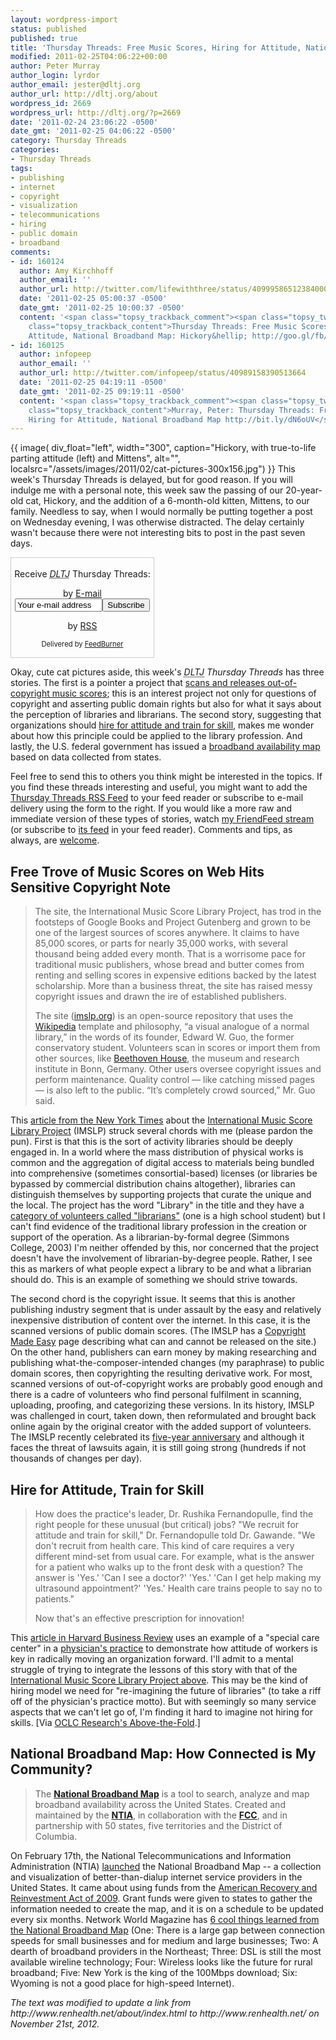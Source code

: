 ```yaml
---
layout: wordpress-import
status: published
published: true
title: 'Thursday Threads: Free Music Scores, Hiring for Attitude, National Broadband Map'
modified: 2011-02-25T04:06:22+00:00
author: Peter Murray
author_login: lyrdor
author_email: jester@dltj.org
author_url: http://dltj.org/about
wordpress_id: 2669
wordpress_url: http://dltj.org/?p=2669
date: '2011-02-24 23:06:22 -0500'
date_gmt: '2011-02-25 04:06:22 -0500'
category: Thursday Threads
categories:
- Thursday Threads
tags:
- publishing
- internet
- copyright
- visualization
- telecommunications
- hiring
- public domain
- broadband
comments:
- id: 160124
  author: Amy Kirchhoff
  author_email: ''
  author_url: http://twitter.com/lifewiththree/status/40999586512384000
  date: '2011-02-25 05:00:37 -0500'
  date_gmt: '2011-02-25 10:00:37 -0500'
  content: '<span class="topsy_trackback_comment"><span class="topsy_twitter_username"><span
    class="topsy_trackback_content">Thursday Threads: Free Music Scores, Hiring for
    Attitude, National Broadband Map: Hickory&hellip; http://goo.gl/fb/W6IzS</span></span>'
- id: 160125
  author: infopeep
  author_email: ''
  author_url: http://twitter.com/infopeep/status/40989158390513664
  date: '2011-02-25 04:19:11 -0500'
  date_gmt: '2011-02-25 09:19:11 -0500'
  content: '<span class="topsy_trackback_comment"><span class="topsy_twitter_username"><span
    class="topsy_trackback_content">Murray, Peter: Thursday Threads: Free Music Scores,
    Hiring for Attitude, National Broadband Map http://bit.ly/dN6oUV</span></span>'
---
```

<p>{{ image(
    div_float="left",
    width="300",
    caption="Hickory, with true-to-life parting attitude (left) and Mittens",
    alt="",
    localsrc="/assets/images/2011/02/cat-pictures-300x156.jpg") }} This week's Thursday Threads is delayed, but for good reason.  If you will indulge me with a personal note, this week saw the passing of our 20-year-old cat, Hickory, and the addition of a 6-month-old kitten, Mittens, to our family.  Needless to say, when I would normally be putting together a post on Wednesday evening, I was otherwise distracted.  The delay certainly wasn't because there were not interesting bits to post in the past seven days.</p>
<div id="feedburner-thursday-threads-email-2011w08" class="wp-caption alignright noprint noFrontPage" style="width: 230px;">
<form style="border: 1px solid rgb(204, 204, 204); padding: 3px; margin: 0pt; text-align: center;" action="http://feedburner.google.com/fb/a/mailverify" method="post" target="popupwindow" onsubmit="window.open('http://feedburner.google.com/fb/a/mailverify?uri=thursday-threads', 'popupwindow', 'scrollbars=yes,width=550,height=520');return true">
<p>Receive <i><acronym title="Disruptive Library Technology Jester">DLTJ</acronym></i> Thursday Threads:</p>
<p>by&nbsp;<a href="http://feedburner.google.com/fb/a/mailverify?uri=thursday-threads&amp;loc=en_US" title="D.L.T.J. Thursday Threads Email Subscription">E-mail</a><br /><input style="width: 140px;" name="email" value="Your e-mail address" onfocus="if (this.defaultValue==this.value) this.value = ''" type="text"/><input value="thursday-threads" name="uri" type="hidden"/><input name="loc" value="en_US" type="hidden"/><input value="Subscribe" type="submit"/></p>
<p>by&nbsp;<a href="http://feeds.dltj.org/thursday-threads/" title="D.L.T.J. Thursday Threads RSS Feed">RSS</a></p>
<p style="font-size: 80%;">Delivered by <a href="http://feedburner.google.com" target="_blank" title="Google Feedburner Service">FeedBurner</a></p>
</form>
</div>
<p> Okay, cute cat pictures aside, this week's <i><acronym title="Disruptive Library Technology Jester">DLTJ</acronym> Thursday Threads</i> has three stories.  The first is a pointer a project that <a href="#imslp">scans and releases out-of-copyright music scores</a>; this is an interest project not only for questions of copyright and asserting public domain rights but also for what it says about the perception of libraries and librarians.  The second story, suggesting that organizations should <a href="#hiring-training">hire for attitude and train for skill</a>, makes me wonder about how this principle could be applied to the library profession.  And lastly, the U.S. federal government has issued a <a href="#nbmap">broadband availability map</a> based on data collected from states.</p>
<p>Feel free to send this to others you think might be interested in the topics.  If you find these threads interesting and useful, you might want to add the <a href="http://feeds.dltj.org/thursday-threads/" title="RSS Feed for DLTJ Thursday Threads">Thursday Threads RSS Feed</a> to your feed reader or subscribe to e-mail delivery using the form to the right.  If you would like a more raw and immediate version of these types of stories, watch <a href="http://friendfeed.com/dltj" title="Peter Murray - FriendFeed">my FriendFeed stream</a> (or subscribe to <a href="http://friendfeed.com/dltj?format=atom" title="Atom feed for Peter Murray's FriendFeed account">its feed</a> in your feed reader).  Comments and tips, as always, are <a href="/contact">welcome</a>.</p>
<h2 id="imslp">Free Trove of Music Scores on Web Hits Sensitive Copyright Note</h2>
<blockquote><p>The site, the International Music Score Library Project, has trod in the footsteps of Google Books and Project Gutenberg and grown to be one of the largest sources of scores anywhere. It claims to have 85,000 scores, or parts for nearly 35,000 works, with several thousand being added every month. That is a worrisome pace for traditional music publishers, whose bread and butter comes from renting and selling scores in expensive editions backed by the latest scholarship. More than a business threat, the site has raised messy copyright issues and drawn the ire of established publishers.        </p>
<p>
The site (<a href="http://imslp.org" title="International Music Score Library Project homepage">imslp.org</a>) is an open-source repository that uses the <a href="http://topics.nytimes.com/top/news/business/companies/wikipedia/index.html?inline=nyt-org" title="More articles about Wikipedia from the New York Times">Wikipedia</a> template and philosophy, &ldquo;a visual analogue of a normal library,&rdquo; in the words of its founder, Edward W. Guo, the former conservatory student. Volunteers scan in scores or import them from other sources, like <a href="http://www.beethoven-haus-bonn.de/sixcms/detail.php?template=portal_en">Beethoven House</a>, the museum and research institute in Bonn, Germany. Other users oversee copyright issues and perform maintenance. Quality control &mdash; like catching missed pages &mdash; is also left to the public. &ldquo;It&rsquo;s completely crowd sourced,&rdquo; Mr. Guo said.</p>
</blockquote>
<p>This <a href="http://www.nytimes.com/2011/02/22/arts/music/22music-imslp.html?_r=1" title="Free Trove of Music Scores on Web Hits Sensitive Copyright Note | New York Times">article from the New York Times</a> about the <a href="http://imslp.org/" title="International Music Score Library Project homepage">International Music Score Library Project</a> (IMSLP) struck several chords with me (please pardon the pun).  First is that this is the sort of activity libraries should be deeply engaged in.  In a world where the mass distribution of physical works is common and the aggregation of digital access to materials being bundled into comprehensive (sometimes consortial-based) licenses (or libraries be bypassed by commercial distribution chains altogether), libraries can distinguish themselves by supporting projects that curate the unique and the local.  The project has the word "Library" in the title and they have a <a href="http://imslp.org/wiki/IMSLP:Librarians" title="IMSLP Librarians">category of volunteers called "librarians"</a> (one is a high school student) but I can't find evidence of the traditional library profession in the creation or support of the operation.  As a librarian-by-formal degree (Simmons College, 2003) I'm neither offended by this, nor concerned that the project doesn't have the involvement of librarian-by-degree people.  Rather, I see this as markers of what people expect a library to be and what a librarian should do.  This is an example of something we should strive towards.</p>
<p>The second chord is the copyright issue.  It seems that this is another publishing industry segment that is under assault by the easy and relatively inexpensive distribution of content over the internet.  In this case, it is the scanned versions of public domain scores.  (The IMSLP has a <a href="http://imslp.org/wiki/IMSLP:Copyright_Made_Simple" title="IMSLP:Copyright Made Simple">Copyright Made Easy</a> page describing what can and cannot be released on the site.)  On the other hand, publishers can earn money by making researching and publishing what-the-composer-intended changes (my paraphrase) to public domain scores, then copyrighting the resulting derivative work.  For most, scanned versions of out-of-copyright works are probably good enough and there is a cadre of volunteers who find personal fulfilment in scanning, uploading, proofing, and categorizing these versions.  In its history, IMSLP was challenged in court, taken down, then reformulated and brought back online again by the original creator with the added support of volunteers.  The IMSLP recently celebrated its <a href="http://imslpjournal.org/imslps-5-year-anniversary/" title="IMSLP&amp;#8217;s 5 Year Anniversary | IMSLP Journal">five-year anniversary</a> and although it faces the threat of lawsuits again, it is still going strong (hundreds if not thousands of changes per day).</p>
<h2 id="hiring-training">Hire for Attitude, Train for Skill</h2>
<blockquote><p>How does the practice's leader, Dr. Rushika Fernandopulle, find the right people for these unusual (but critical) jobs? "We recruit for attitude and train for skill," Dr. Fernandopulle told Dr. Gawande. "We don't recruit from health care. This kind of care requires a very different mind-set from usual care. For example, what is the answer for a patient who walks up to the front desk with a question? The answer is 'Yes.' 'Can I see a doctor?' 'Yes.' 'Can I get help making my ultrasound appointment?' 'Yes.' Health care trains people to say no to patients."</p>
<p>Now that's an effective prescription for innovation!</p></blockquote>
<p>This <a href="http://blogs.hbr.org/taylor/2011/02/hire_for_attitude_train_for_sk.html" title="Hire for Attitude, Train for Skill - Bill Taylor - Harvard Business Review">article in Harvard Business Review</a> uses an example of a "special care center" in a <a href="http://www.renhealth.net/" title="Renaissance Health: About Us">physician's practice</a> to demonstrate how attitude of workers is key in radically moving an organization forward.  I'll admit to a mental struggle of trying to integrate the lessons of this story with that of the <a href="#imslp">International Music Score Library Project above</a>.  This may be the kind of hiring model we need for "re-imagining the future of libraries" (to take a riff off of the physician's practice motto).  But with seemingly so many service aspects that we can't let go of, I'm finding it hard to imagine not hiring for skills.  [Via <a href="http://www.oclc.org/research/publications/newsletters/abovethefold/default.htm" title="Above the Fold | OCLC">OCLC Research's Above-the-Fold</a>.]</p>
<h2 id="nbmap">National Broadband Map: How Connected is My Community?</h2>
<blockquote><p>The <a href="http://www.broadbandmap.gov/about" title="About the National Broadband Map"><strong>National Broadband Map</strong></a> is a tool to search, analyze and map broadband availability across the United States. Created and maintained by the <a href="http://www.ntia.doc.gov/" title="National Telecommunications and Information Administration"><strong>NTIA</strong></a>, in collaboration with the  <a href="http://fcc.gov/" title="Federal Communications Commission"><strong>FCC</strong></a>, and in partnership with 50 states, five territories and the District of Columbia.</p></blockquote>
<p>On February 17th, the National Telecommunications and Information Administration (NTIA) <a href="http://www.broadbandmap.gov/blog/1/hello-world/" title="National Broadband Map is launched! | National Broadband Map Blog">launched</a> the National Broadband Map -- a collection and visualization of better-than-dialup internet service providers in the United States.  It came about using funds from the <a href="http://en.wikipedia.org/wiki/American_Recovery_and_Reinvestment_Act_of_2009" title="American Recovery and Reinvestment Act of 2009 - Wikipedia">American Recovery and Reinvestment Act of 2009</a>.  Grant funds were given to states to gather the information needed to create the map, and it is on a schedule to be updated every six months. Network World Magazine has <a href="http://www.networkworld.com/news/2011/021711-broadband-map.html" title="6 cool things learned from the National Broadband Map | Network World Magazine">6 cool things learned from the National Broadband Map</a> (One: There is a large gap between connection speeds for small businesses and for medium and large businesses; Two: A dearth of broadband providers in the Northeast; Three: DSL is still the most available wireline technology; Four: Wireless looks like the future for rural broadband; Five: New York is the king of the 100Mbps download; Six: Wyoming is not a good place for high-speed Internet).
<p style="padding:0;margin:0;font-style:italic;">The text was modified to update a link from http://www.renhealth.net/about/index.html to http://www.renhealth.net/ on November 21st, 2012.</p>
